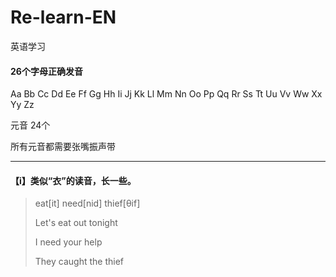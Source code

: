 # Re-learn-EN
英语学习

<audio src="美式音标/音标篇002-003.mp3"></audio>

#### 26个字母正确发音

Aa Bb Cc Dd Ee Ff Gg Hh Ii Jj Kk Ll Mm Nn Oo Pp Qq Rr Ss Tt Uu Vv Ww Xx Yy Zz

元音 24个

所有元音都需要张嘴振声带

------

<audio src="美式音标/音标篇005-006.mp3"></audio>

#### 【i】类似“衣”的读音，长一些。

> eat[it]	need[nid]	thief[θif]
>
> Let's eat out tonight
>
> I need your help
>
> They caught the thief

